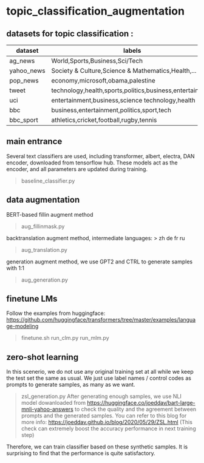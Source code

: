 # topic_classification_augmentation





## datasets for topic classification :

dataset | labels | 
------------ | -------------
ag_news | World,Sports,Business,Sci/Tech
yahoo_news | Society & Culture,Science & Mathematics,Health,...
pop_news | economy,microsoft,obama,palestine
tweet | technology,health,sports,politics,business,entertainment
uci | entertainment,business,science technology,health
bbc | business,entertainment,politics,sport,tech
bbc_sport | athletics,cricket,football,rugby,tennis

## main entrance
Several text classifiers are used, including transformer, albert, electra, DAN encoder, downloaded from tensorflow hub.
These models act as the encoder, and all parameters are updated during training.
> baseline_classifier.py


## data augmentation

BERT-based fillin augment method
> aug_fillinmask.py

backtranslation augment method, intermediate languages: > zh de fr ru
> aug_translation.py

generation augment method, we use GPT2 and CTRL to generate samples with 1:1
> aug_generation.py

## finetune LMs
Follow the examples from huggingface: https://github.com/huggingface/transformers/tree/master/examples/language-modeling
> finetune.sh
> run_clm.py
> run_mlm.py


## zero-shot learning
In this scenerio, we do not use any original training set at all while we keep the test set the same as usual.
We just use label names / control codes as prompts to generate samples, as many as we want.
> zsl_generation.py
After generating enough samples, we use NLI model dowanloaded from https://huggingface.co/joeddav/bart-large-mnli-yahoo-answers 
to check the quality and the agreement between prompts and the generated samples.
You can refer to this blog for more info: https://joeddav.github.io/blog/2020/05/29/ZSL.html 
(This check can extremely boost the accuracy performance in next training step)

Therefore, we can train classifier based on these synthetic samples. It is surprising to find that the performance is quite satisfactory.













